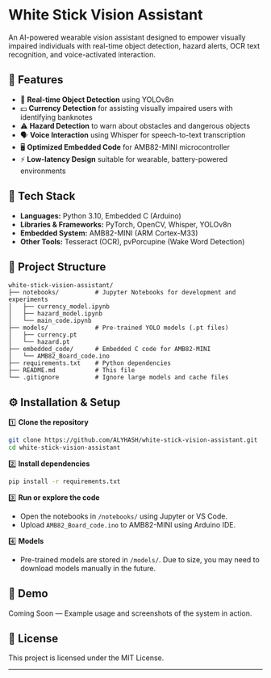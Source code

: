 
# White Stick Vision Assistant

An AI-powered wearable vision assistant designed to empower visually impaired individuals with real-time object detection, hazard alerts, OCR text recognition, and voice-activated interaction.

## 📌 Features
- 🎯 **Real-time Object Detection** using YOLOv8n
- 💵 **Currency Detection** for assisting visually impaired users with identifying banknotes
- ⚠️ **Hazard Detection** to warn about obstacles and dangerous objects
- 🗣️ **Voice Interaction** using Whisper for speech-to-text transcription
- 🖥️ **Optimized Embedded Code** for AMB82-MINI microcontroller
- ⚡ **Low-latency Design** suitable for wearable, battery-powered environments

## 🚀 Tech Stack
- **Languages:** Python 3.10, Embedded C (Arduino)
- **Libraries & Frameworks:** PyTorch, OpenCV, Whisper, YOLOv8n
- **Embedded System:** AMB82-MINI (ARM Cortex-M33)
- **Other Tools:** Tesseract (OCR), pvPorcupine (Wake Word Detection)

## 📂 Project Structure
```
white-stick-vision-assistant/
├── notebooks/          # Jupyter Notebooks for development and experiments
│   ├── currency_model.ipynb
│   ├── hazard_model.ipynb
│   └── main_code.ipynb
├── models/             # Pre-trained YOLO models (.pt files)
│   ├── currency.pt
│   └── hazard.pt
├── embedded_code/      # Embedded C code for AMB82-MINI
│   └── AMB82_Board_code.ino
├── requirements.txt    # Python dependencies
├── README.md           # This file
└── .gitignore          # Ignore large models and cache files
```

## ⚙️ Installation & Setup
1️⃣ **Clone the repository**
```bash
git clone https://github.com/ALYHASH/white-stick-vision-assistant.git
cd white-stick-vision-assistant
```

2️⃣ **Install dependencies**
```bash
pip install -r requirements.txt
```

3️⃣ **Run or explore the code**
- Open the notebooks in `/notebooks/` using Jupyter or VS Code.
- Upload `AMB82_Board_code.ino` to AMB82-MINI using Arduino IDE.

4️⃣ **Models**
- Pre-trained models are stored in `/models/`. Due to size, you may need to download models manually in the future.

## 📸 Demo
Coming Soon — Example usage and screenshots of the system in action.

## 📜 License
This project is licensed under the MIT License.

---
